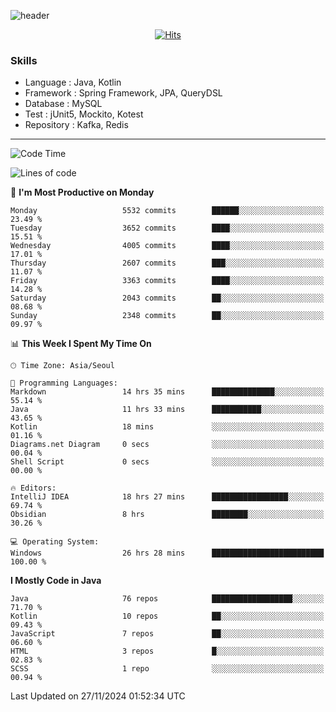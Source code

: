 <!-- Github Profile Readme로 프로필 꾸미기 : https://zzsza.github.io/development/2020/07/10/make-github-profile-readme/ -->

<!-- github theme -->
  <!-- 
    ![header](https://capsule-render.vercel.app/api?type=slice&color=e0f0e3&height=150&section=header&text=beasy&fontSize=45)
  -->
  ![header](https://capsule-render.vercel.app/api?type=soft&color=e0f0e3&height=150&section=header&text=Choi-YongSeok&fontSize=55&animation=twinkling)


<!-- hits count : https://hits.seeyoufarm.com/ -->
<div align=center>
    
  [![Hits](https://hits.seeyoufarm.com/api/count/incr/badge.svg?url=https%3A%2F%2Fgithub.com%2Fchoi-ys&count_bg=%2379C83D&title_bg=%23555555&icon=&icon_color=%23E7E7E7&title=hits&edge_flat=false)](https://hits.seeyoufarm.com)

</div>


<!-- Committed Top Lang -->
<div align=center>
</div>


### Skills
 - Language : Java, Kotlin
 - Framework : Spring Framework, JPA, QueryDSL
 - Database : MySQL
 - Test : jUnit5, Mockito, Kotest
 - Repository : Kafka, Redis

---

<!--START_SECTION:waka-->
![Code Time](http://img.shields.io/badge/Code%20Time-4%2C884%20hrs%2049%20mins-blue)

![Lines of code](https://img.shields.io/badge/From%20Hello%20World%20I%27ve%20Written-15.1%20million%20lines%20of%20code-blue)

📅 **I'm Most Productive on Monday** 

```text
Monday                   5532 commits        ██████░░░░░░░░░░░░░░░░░░░   23.49 % 
Tuesday                  3652 commits        ████░░░░░░░░░░░░░░░░░░░░░   15.51 % 
Wednesday                4005 commits        ████░░░░░░░░░░░░░░░░░░░░░   17.01 % 
Thursday                 2607 commits        ███░░░░░░░░░░░░░░░░░░░░░░   11.07 % 
Friday                   3363 commits        ████░░░░░░░░░░░░░░░░░░░░░   14.28 % 
Saturday                 2043 commits        ██░░░░░░░░░░░░░░░░░░░░░░░   08.68 % 
Sunday                   2348 commits        ██░░░░░░░░░░░░░░░░░░░░░░░   09.97 % 
```


📊 **This Week I Spent My Time On** 

```text
🕑︎ Time Zone: Asia/Seoul

💬 Programming Languages: 
Markdown                 14 hrs 35 mins      ██████████████░░░░░░░░░░░   55.14 % 
Java                     11 hrs 33 mins      ███████████░░░░░░░░░░░░░░   43.65 % 
Kotlin                   18 mins             ░░░░░░░░░░░░░░░░░░░░░░░░░   01.16 % 
Diagrams.net Diagram     0 secs              ░░░░░░░░░░░░░░░░░░░░░░░░░   00.04 % 
Shell Script             0 secs              ░░░░░░░░░░░░░░░░░░░░░░░░░   00.00 % 

🔥 Editors: 
IntelliJ IDEA            18 hrs 27 mins      █████████████████░░░░░░░░   69.74 % 
Obsidian                 8 hrs               ████████░░░░░░░░░░░░░░░░░   30.26 % 

💻 Operating System: 
Windows                  26 hrs 28 mins      █████████████████████████   100.00 % 
```

**I Mostly Code in Java** 

```text
Java                     76 repos            ██████████████████░░░░░░░   71.70 % 
Kotlin                   10 repos            ██░░░░░░░░░░░░░░░░░░░░░░░   09.43 % 
JavaScript               7 repos             ██░░░░░░░░░░░░░░░░░░░░░░░   06.60 % 
HTML                     3 repos             █░░░░░░░░░░░░░░░░░░░░░░░░   02.83 % 
SCSS                     1 repo              ░░░░░░░░░░░░░░░░░░░░░░░░░   00.94 % 
```




 Last Updated on 27/11/2024 01:52:34 UTC
<!--END_SECTION:waka-->

<!-- 
![footer](https://capsule-render.vercel.app/api?section=footer&type=slice&color=e0f0e3)
-->

